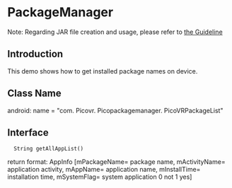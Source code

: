 # PackageManager
Note: Regarding JAR file creation and usage, please refer to [the Guideline](https://github.com/picoxr/support/blob/master/How_to_use_JAR_file_in_Unity_project_on_Pico_device.docx)
## Introduction
This demo shows how to get installed package names on device.

## Class Name
android: name = "com. Picovr. Picopackagemanager. PicoVRPackageList"

## Interface
```
  String getAllAppList()
  ```
  return format:
  AppInfo [mPackageName= package name, mActivityName= application activity, mAppName= application name, mInstallTime= installation time, mSystemFlag= system application 0 not 1 yes]


